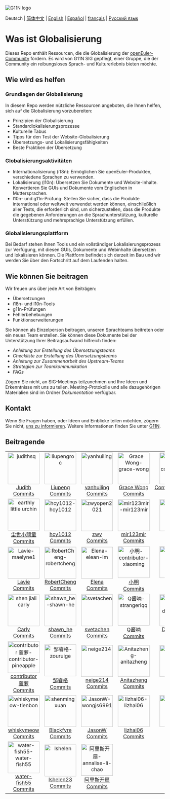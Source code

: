 ![G11N logo](images/G11N-logo.png)

Deutsch \| [简体中文](./README-cn.md) \| [English](./README-en.md) \| [Español](./README-es.md) \| [français](./README-fr.md) \| [Русский язык](./README-ru.md)

# Was ist Globalisierung

Dieses Repo enthält Ressourcen, die die Globalisierung der [openEuler-Community](https://openeuler.org/en/) fördern. Es wird von G11N SIG gepflegt, einer Gruppe, die der Community ein reibungsloses Sprach- und Kulturerlebnis bieten möchte.

## Wie wird es helfen

### Grundlagen der Globalisierung

In diesem Repo werden nützliche Ressourcen angeboten, die Ihnen helfen, sich auf die Globalisierung vorzubereiten:

* Prinzipien der Globalisierung
* Standardlokalisierungsprozesse
* Kulturelle Tabus
* Tipps für den Test der Website-Globalisierung
* Übersetzungs- und Lokalisierungsfähigkeiten
* Beste Praktiken der Übersetzung

### Globalisierungsaktivitäten

* Internationalisierung (i18n): Ermöglichen Sie openEuler-Produkten, verschiedene Sprachen zu verwenden.
* Lokalisierung (l10n): Übersetzen Sie Dokumente und Website-Inhalte. Konvertieren Sie GUIs und Dokumente vom Englischen in Muttersprachen.
* l10n- und g11n-Prüfung: Stellen Sie sicher, dass die Produkte international oder weltweit verwendet werden können, einschließlich aller Tests, die erforderlich sind, um sicherzustellen, dass die Produkte die gegebenen Anforderungen an die Sprachunterstützung, kulturelle Unterstützung und mehrsprachige Unterstützung erfüllen.

### Globalisierungsplattform

Bei Bedarf stehen Ihnen Tools und ein vollständiger Lokalisierungsprozess zur Verfügung, mit diesen GUIs, Dokumente und Webinhalte übersetzen und lokalisieren können. Die Plattform befindet sich derzeit im Bau und wir werden Sie über den Fortschritt auf dem Laufenden halten.

## Wie können Sie beitragen

Wir freuen uns über jede Art von Beiträgen:

* Übersetzungen
* i18n- und l10n-Tools
* g11n-Prüfungen
* Fehlerbehebungen
* Funktionserweiterungen

Sie können als Einzelperson beitragen, unseren Sprachteams beitreten oder ein neues Team erstellen. Sie können diese Dokumente bei der Unterstützung Ihrer Beitragsaufwand hilfreich finden:

* *Anleitung zur Erstellung des Übersetzungsteams*
* *Checkliste zur Erstellung des Übersetzungsteams*
* *Anleitung zur Zusammenarbeit des Upstream-Teams*
* *Strategien zur Teamkommunikation*
* *FAQs*

Zögern Sie nicht, an SIG-Meetings teilzunehmen und Ihre Ideen und Erkenntnisse mit uns zu teilen. Meeting-Protokolle und alle dazugehörigen Materialien sind im Ordner *Dokumentation* verfügbar.

## Kontakt

Wenn Sie Fragen haben, oder Ideen und Einblicke teilen möchten, zögern Sie nicht, [uns zu informieren](g11n@openeuler.org). Weitere Informationen finden Sie unter [G11N](https://gitee.com/openeuler/G11N).

## Beitragende

<table>
    <tr>
        <td align="center" width="140" height="140"><div class="item user-list-item" data-username="judithsq"><a href="https://gitee.com/judithsq"><img  src="https://foruda.gitee.com/avatar/1677157698738317861/8985133_judithsq_1649904618.png" alt="judithsq" width="100" height="100"></a><div class="content"><div class="header"><a href="https://gitee.com/judithsq">Judith</a></div><span class="commit-btn"><a href="https://gitee.com/openeuler/globalization/commits/master?user=judithsq">Commits</a></span></div></div></td>
        <td align="center" width="140" height="140"><div class="item user-list-item" data-username="liupengroc"><a href="https://gitee.com/liupengroc"><img  src="https://foruda.gitee.com/avatar/1677174926189163020/9436005_liupengroc_1630046815.png" alt="liupengroc" width="100" height="100"></a><div class="content"><div class="header"><a href="https://gitee.com/liupengroc">Liupeng</a></div><span class="commit-btn"><a href="https://gitee.com/openeuler/globalization/commits/master?user=liupengroc">Commits</a></span></div></div></td>
        <td align="center" width="140" height="140"><div class="item user-list-item" data-username="yanhuiling"><a href="https://gitee.com/yanhuiling"><img  src="https://foruda.gitee.com/avatar/1677177691563374928/9507967_yanhuiling_1649834121.png" alt="yanhuiling" width="100" height="100"></a><div class="content"><div class="header"><a href="https://gitee.com/yanhuiling">yanhuiling</a></div><span class="commit-btn"><a href="https://gitee.com/openeuler/globalization/commits/master?user=yanhuiling">Commits</a></span></div></div></td>
        <td align="center" width="140" height="140"><div class="item user-list-item" data-username="grace-wong"><a href="https://gitee.com/grace-wong"><img  src="https://gitee.com/assets/no_portrait.png" alt="Grace Wong-grace-wong" width="100" height="100"></a><div class="content"><div class="header"><a href="https://gitee.com/grace-wong">Grace Wong</a></div><span class="commit-btn"><a href="https://gitee.com/openeuler/globalization/commits/master?user=grace-wong">Commits</a></span></div></div></td>
        <td align="center" width="140" height="140"><div class="item user-list-item" data-username="contributor-chen"><a href="https://gitee.com/contributor-chen"><img  src="https://gitee.com/assets/no_portrait.png" alt="Contributor_Chen-contributor-chen" width="100" height="100"></a><div class="content"><div class="header"><a href="https://gitee.com/contributor-chen">Contributor_Chen</a></div><span class="commit-btn"><a href="https://gitee.com/openeuler/globalization/commits/master?user=contributor-chen">Commits</a></span></div></div></td>
    </tr>
    <tr>
        <td align="center" width="140" height="140"><div class="item user-list-item" data-username="earthly-little-urchin"><a href="https://gitee.com/earthly-little-urchin"><img  src="https://foruda.gitee.com/avatar/1677186407868264464/9752000_earthly-little-urchin_1635834191.png" alt="earthly little urchin" width="100" height="100"></a><div class="content"><div class="header"><a href="https://gitee.com/earthly-little-urchin">尘世小顽童</a></div><span class="commit-btn"><a href="https://gitee.com/openeuler/globalization/commits/master?user=earthly-little-urchin">Commits</a></span></div></div></td>
        <td align="center" width="140" height="140"><div class="item user-list-item" data-username="hcy1012"><a href="https://gitee.com/hcy1012"><img  src="https://gitee.com/assets/no_portrait.png" alt="hcy1012-hcy1012" width="100" height="100"></a><div class="content"><div class="header"><a href="https://gitee.com/hcy1012">hcy1012</a></div><span class="commit-btn"><a href="https://gitee.com/openeuler/globalization/commits/master?user=hcy1012">Commits</a></span></div></div></td>
        <td align="center" width="140" height="140"><div class="item user-list-item" data-username="zwyopen2021"><a href="https://gitee.com/zwyopen2021"><img  src="https://foruda.gitee.com/avatar/1677180148597823804/9564266_zwyopen2021_1649812193.png" alt="zwyopen2021" width="100" height="100"></a><div class="content"><div class="header"><a href="https://gitee.com/zwyopen2021">zwy</a></div><span class="commit-btn"><a href="https://gitee.com/openeuler/globalization/commits/master?user=zwyopen2021">Commits</a></span></div></div></td>
        <td align="center" width="140" height="140"><div class="item user-list-item" data-username="mir123mir"><a href="https://gitee.com/mir123mir"><img  src="https://gitee.com/assets/no_portrait.png" alt="mir123mir-mir123mir" width="100" height="100"></a><div class="content"><div class="header"><a href="https://gitee.com/mir123mir">mir123mir</a></div><span class="commit-btn"><a href="https://gitee.com/openeuler/globalization/commits/master?user=mir123mir">Commits</a></span></div></div></td>
        <td align="center" width="140" height="140"><div class="item user-list-item" data-username="gomico"><a href="https://gitee.com/gomico"><img  src="https://foruda.gitee.com/avatar/1699583719616606498/9916558_gomico_1699583719.png" alt="gomico" width="100" height="100"></a><div class="content"><div class="header"><a href="https://gitee.com/gomico">gomico</a></div><span class="commit-btn"><a href="https://gitee.com/openeuler/globalization/commits/master?user=gomico">Commits</a></span></div></div></td>
    </tr>
    <tr>
        <td align="center" width="140" height="140"><div class="item user-list-item" data-username="maelyne1"><a href="https://gitee.com/maelyne1"><img  src="https://gitee.com/assets/no_portrait.png" alt="Lavie-maelyne1" width="100" height="100"></a><div class="content"><div class="header"><a href="https://gitee.com/maelyne1">Lavie</a></div><span class="commit-btn"><a href="https://gitee.com/openeuler/globalization/commits/master?user=maelyne1">Commits</a></span></div></div></td>
        <td align="center" width="140" height="140"><div class="item user-list-item" data-username="robertcheng"><a href="https://gitee.com/robertcheng"><img  src="https://gitee.com/assets/no_portrait.png" alt="RobertCheng-robertcheng" width="100" height="100"></a><div class="content"><div class="header"><a href="https://gitee.com/robertcheng">RobertCheng</a></div><span class="commit-btn"><a href="https://gitee.com/openeuler/globalization/commits/master?user=robertcheng">Commits</a></span></div></div></td>
        <td align="center" width="140" height="140"><div class="item user-list-item" data-username="elean-lm"><a href="https://gitee.com/elean-lm"><img  src="https://gitee.com/assets/no_portrait.png" alt="Elena-elean-lm" width="100" height="100"></a><div class="content"><div class="header"><a href="https://gitee.com/elean-lm">Elena</a></div><span class="commit-btn"><a href="https://gitee.com/openeuler/globalization/commits/master?user=elean-lm">Commits</a></span></div></div></td>
        <td align="center" width="140" height="140"><div class="item user-list-item" data-username="contributor-xiaoming"><a href="https://gitee.com/contributor-xiaoming"><img  src="https://gitee.com/assets/no_portrait.png" alt="小明-contributor-xiaoming" width="100" height="100"></a><div class="content"><div class="header"><a href="https://gitee.com/contributor-xiaoming">小明</a></div><span class="commit-btn"><a href="https://gitee.com/openeuler/globalization/commits/master?user=contributor-xiaoming">Commits</a></span></div></div></td>
        <td align="center" width="140" height="140"><div class="item user-list-item" data-username="mo-wan"><a href="https://gitee.com/mo-wan"><img  src="https://gitee.com/assets/no_portrait.png" alt="莫皖-mo-wan" width="100" height="100"></a><div class="content"><div class="header"><a href="https://gitee.com/mo-wan">莫皖</a></div><span class="commit-btn"><a href="https://gitee.com/openeuler/globalization/commits/master?user=mo-wan">Commits</a></span></div></div></td>
    </tr>
    <tr>
        <td align="center" width="140" height="140"><div class="item user-list-item" data-username="shen-jiali-carly"><a href="https://gitee.com/shen-jiali-carly"><img  src="https://foruda.gitee.com/avatar/1677189846163730260/9854027_shen-jiali-carly_1634027561.png" alt="shen jiali carly" width="100" height="100"></a><div class="content"><div class="header"><a href="https://gitee.com/shen-jiali-carly">Carly</a></div><span class="commit-btn"><a href="https://gitee.com/openeuler/globalization/commits/master?user=shen-jiali-carly">Commits</a></span></div></div></td>
        <td align="center" width="140" height="140"><div class="item user-list-item" data-username="shawn-he"><a href="https://gitee.com/shawn-he"><img  src="https://gitee.com/assets/no_portrait.png" alt="shawn_he-shawn-he" width="100" height="100"></a><div class="content"><div class="header"><a href="https://gitee.com/shawn-he">shawn_he</a></div><span class="commit-btn"><a href="https://gitee.com/openeuler/globalization/commits/master?user=shawn-he">Commits</a></span></div></div></td>
        <td align="center" width="140" height="140"><div class="item user-list-item" data-username="svetachen"><a href="https://gitee.com/svetachen"><img  src="https://foruda.gitee.com/avatar/1677192621294231871/9925468_svetachen_1635845571.png" alt="svetachen" width="100" height="100"></a><div class="content"><div class="header"><a href="https://gitee.com/svetachen">svetachen</a></div><span class="commit-btn"><a href="https://gitee.com/openeuler/globalization/commits/master?user=svetachen">Commits</a></span></div></div></td>
        <td align="center" width="140" height="140"><div class="item user-list-item" data-username="strangerlqq"><a href="https://gitee.com/strangerlqq"><img  src="https://gitee.com/assets/no_portrait.png" alt="Q酱呐-strangerlqq" width="100" height="100"></a><div class="content"><div class="header"><a href="https://gitee.com/strangerlqq">Q酱呐</a></div><span class="commit-btn"><a href="https://gitee.com/openeuler/globalization/commits/master?user=strangerlqq">Commits</a></span></div></div></td>
        <td align="center" width="140" height="140"><div class="item user-list-item" data-username="douber123"><a href="https://gitee.com/douber123"><img  src="https://gitee.com/assets/no_portrait.png" alt="Douber123-douber123" width="100" height="100"></a><div class="content"><div class="header"><a href="https://gitee.com/douber123">Douber123</a></div><span class="commit-btn"><a href="https://gitee.com/openeuler/globalization/commits/master?user=douber123">Commits</a></span></div></div></td>
    </tr>
    <tr>
        <td align="center" width="140" height="140"><div class="item user-list-item" data-username="contributor-pineapple"><a href="https://gitee.com/contributor-pineapple"><img  src="https://gitee.com/assets/no_portrait.png" alt="contributor 菠萝-contributor-pineapple" width="100" height="100"></a><div class="content"><div class="header"><a href="https://gitee.com/contributor-pineapple">contributor 菠萝</a></div><span class="commit-btn"><a href="https://gitee.com/openeuler/globalization/commits/master?user=contributor-pineapple">Commits</a></span></div></div></td>
        <td align="center" width="140" height="140"><div class="item user-list-item" data-username="zouruige"><a href="https://gitee.com/zouruige"><img  src="https://gitee.com/assets/no_portrait.png" alt="邹睿格-zouruige" width="100" height="100"></a><div class="content"><div class="header"><a href="https://gitee.com/zouruige">邹睿格</a></div><span class="commit-btn"><a href="https://gitee.com/openeuler/globalization/commits/master?user=zouruige">Commits</a></span></div></div></td>
        <td align="center" width="140" height="140"><div class="item user-list-item" data-username="neige214"><a href="https://gitee.com/neige214"><img  src="https://foruda.gitee.com/avatar/1677139229295838768/8496565_neige214_1608892145.png" alt="neige214" width="100" height="100"></a><div class="content"><div class="header"><a href="https://gitee.com/neige214">neige214</a></div><span class="commit-btn"><a href="https://gitee.com/openeuler/globalization/commits/master?user=neige214">Commits</a></span></div></div></td>
        <td align="center" width="140" height="140"><div class="item user-list-item" data-username="anitazheng"><a href="https://gitee.com/anitazheng"><img  src="https://gitee.com/assets/no_portrait.png" alt="Anitazheng-anitazheng" width="100" height="100"></a><div class="content"><div class="header"><a href="https://gitee.com/anitazheng">Anitazheng</a></div><span class="commit-btn"><a href="https://gitee.com/openeuler/globalization/commits/master?user=anitazheng">Commits</a></span></div></div></td>
        <td align="center" width="140" height="140"><div class="item user-list-item" data-username="yinwhe"><a href="https://gitee.com/yinwhe"><img  src="https://foruda.gitee.com/avatar/1677066445763198638/5738021_yinwhe_1638846990.png" alt="yinwhe" width="100" height="100"></a><div class="content"><div class="header"><a href="https://gitee.com/yinwhe">Yinwhe</a></div><span class="commit-btn"><a href="https://gitee.com/openeuler/globalization/commits/master?user=yinwhe">Commits</a></span></div></div></td>
    </tr>
    <tr>
        <td align="center" width="140" height="140"><div class="item user-list-item" data-username="tienbon"><a href="https://gitee.com/tienbon"><img  src="https://gitee.com/assets/no_portrait.png" alt="whiskymeow-tienbon" width="100" height="100"></a><div class="content"><div class="header"><a href="https://gitee.com/tienbon">whiskymeow</a></div><span class="commit-btn"><a href="https://gitee.com/openeuler/globalization/commits/master?user=tienbon">Commits</a></span></div></div></td>
        <td align="center" width="140" height="140"><div class="item user-list-item" data-username="shenmingxuan"><a href="https://gitee.com/shenmingxuan"><img  src="https://foruda.gitee.com/avatar/1677200572832288277/10164822_shenmingxuan_1639461556.png" alt="shenmingxuan" width="100" height="100"></a><div class="content"><div class="header"><a href="https://gitee.com/shenmingxuan">Blackfyre</a></div><span class="commit-btn"><a href="https://gitee.com/openeuler/globalization/commits/master?user=shenmingxuan">Commits</a></span></div></div></td>
        <td align="center" width="140" height="140"><div class="item user-list-item" data-username="wongjs6991"><a href="https://gitee.com/wongjs6991"><img  src="https://gitee.com/assets/no_portrait.png" alt="JasonW-wongjs6991" width="100" height="100"></a><div class="content"><div class="header"><a href="https://gitee.com/wongjs6991">JasonW</a></div><span class="commit-btn"><a href="https://gitee.com/openeuler/globalization/commits/master?user=wongjs6991">Commits</a></span></div></div></td>
        <td align="center" width="140" height="140"><div class="item user-list-item" data-username="lizhai06"><a href="https://gitee.com/lizhai06"><img  src="https://gitee.com/assets/no_portrait.png" alt="lizhai06-lizhai06" width="100" height="100"></a><div class="content"><div class="header"><a href="https://gitee.com/lizhai06">lizhai06</a></div><span class="commit-btn"><a href="https://gitee.com/openeuler/globalization/commits/master?user=lizhai06">Commits</a></span></div></div></td>
        <td align="center" width="140" height="140"><div class="item user-list-item" data-username="yalin7"><a href="https://gitee.com/yalin7"><img  src="https://gitee.com/assets/no_portrait.png" alt="yalin7-yalin7" width="100" height="100"></a><div class="content"><div class="header"><a href="https://gitee.com/yalin7">yalin7</a></div><span class="commit-btn"><a href="https://gitee.com/openeuler/globalization/commits/master?user=yalin7">Commits</a></span></div></div></td>
    </tr>
    <tr>
        <td align="center" width="140" height="140"><div class="item user-list-item" data-username="water-fish55"><a href="https://gitee.com/water-fish55"><img  src="https://gitee.com/assets/no_portrait.png" alt="water-fish55-water-fish55" width="100" height="100"></a><div class="content"><div class="header"><a href="https://gitee.com/water-fish55">water-fish55</a></div><span class="commit-btn"><a href="https://gitee.com/openeuler/globalization/commits/master?user=water-fish55">Commits</a></span></div></div></td>
        <td align="center" width="140" height="140"><div class="item user-list-item" data-username="lshelen"><a href="https://gitee.com/lshelen"><img  src="https://foruda.gitee.com/avatar/1677180146966695390/9564204_lshelen_1649813573.png" alt="lshelen" width="100" height="100"></a><div class="content"><div class="header"><a href="https://gitee.com/lshelen">lshelen23</a></div><span class="commit-btn"><a href="https://gitee.com/openeuler/globalization/commits/master?user=lshelen">Commits</a></span></div></div></td>
        <td align="center" width="140" height="140"><div class="item user-list-item" data-username="annalise-li-chao"><a href="https://gitee.com/annalise-li-chao"><img  src="https://gitee.com/assets/no_portrait.png" alt="阿里斯开扇-annalise-li-chao" width="100" height="100"></a><div class="content"><div class="header"><a href="https://gitee.com/annalise-li-chao">阿里斯开扇</a></div><span class="commit-btn"><a href="https://gitee.com/openeuler/globalization/commits/master?user=annalise-li-chao">Commits</a></span></div></div></td>
        <td align="center" width="140" height="140"></td>
        <td align="center" width="140" height="140"></td>
    </tr>
</table>